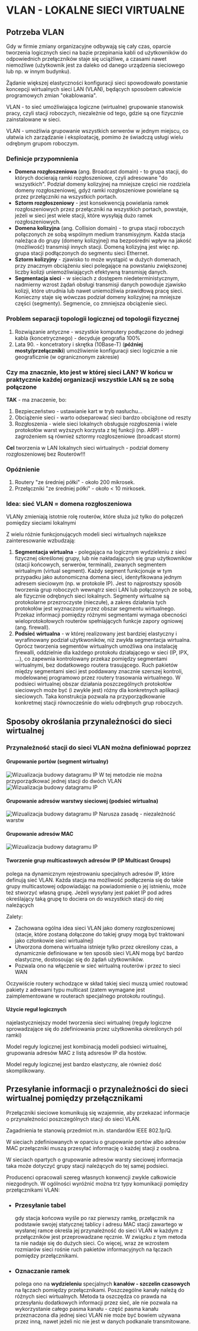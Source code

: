# VLAN - LOKALNE SIECI VIRTUALNE

## Potrzeba VLAN

Gdy w firmie zmiany organizacyjne odbywają się cały czas, oparcie tworzenia logicznych sieci na bazie przepinania kabli od użytkowników do odpowiednich przełączników staje się uciążliwe, a czasami nawet niemożliwe (użytkownik jest za daleko od danego urządzenia sieciowego lub np. w innym budynku).

Żądanie większej elastyczności konfiguracji sieci spowodowało powstanie koncepcji wirtualnych sieci LAN (VLAN), będących sposobem całowicie programowych zmian "okablowania".

VLAN - to sieć umożliwiająca logiczne (wirtualne) grupowanie stanowisk pracy, czyli stacji roboczych, niezależnie od tego, gdzie są one fizycznie zainstalowane w sieci.

VLAN - umożliwia grupowanie wszystkich serwerów w jednym miejscu, co ułatwia ich zarządzanie i eksploatację, pomimo że świadczą usługi wielu odrębnym grupom roboczym.

### Definicje przypomnienia

- **Domena rozgłoszeniowa** (ang. Broadcast domain) - to grupa stacji, do których docierają ramki rozgłoszeniowe, czyli adresowane "do wszystkich". Podział domeny kolizyjnej na mniejsze części nie rozdziela domeny rozgłoszeniowej, gdyż ramki rozgłoszeniowe powielane są przez przełączniki na wszystkich portach.
- **Sztorm rozgłoszeniowy** - jest konsekwencją powielania ramek rozgłoszeniowych przez przełączniki na wszystkich portach, powstaje, jeżeli w sieci jest wiele stacji, które wysyłają dużo ramek rozgłoszeniowych.
- **Domena kolizyjna** (ang. Collision domain) - to grupa stacji roboczych połączonych ze sobą wspólnym medium transmisyjnym. Każda stacja należąca do grupy (domeny kolizyjnej) ma bezpośredni wpływ na jakość (możliwość) transmisji innych stacji. Domeną kolizyjną jest więc np. grupa stacji podłączonych do segmentu sieci Ethernet.
- **Sztorm kolizyjny** - zjawisko to może wystąpić w dużych domenach, przy znacznym obciążeniu sieci polegające na powstaniu zwiększonej liczby kolizji uniemożliwiających efektywną transmisję danych.
- **Segmentacja sieci** - w sieciach z dostępem niedeterministycznym, nadmierny wzrost żądań obsługi transmisji danych powoduje zjawisko kolizji, które utrudnia lub nawet uniemożliwia prawidłową pracę sieci. Konieczny staje się wówczas podział domeny kolizyjnej na mniejsze części (segmenty). Segmencie, co zmniejsza obciążenie sieci.

### Problem separacji topologii logicznej od topologii fizycznej

1. Rozwiązanie antyczne - wszystkie komputery podłączone do jednegi kabla (koncetrycznego) - decyduje geografia 100%
2. Lata 90. - koncetratory i skrętka (10Base-T) (**później mosty/przełączniki**) umożliwienie konfiguracji sieci logicznie a nie geograficznie (w ogranicznonym zakresie)

### **Czy** ma znacznie, kto jest w której sieci LAN? W końcu w praktycznie każdej organizacji wszystkie LAN są ze sobą połączone

**TAK** - ma znaczenie, bo:

1. Bezpieczeństwo - ustawianie kart w tryb nasłuchu...
2. Obciążenie sieci - warto odseparować sieci bardzo obciążone od reszty
3. Rozgłoszenia - wiele sieci lokalnych obsługuje rozgłoszenia i wiele protokołów warst wyższych korzysta z tej funkcji (np. ARP) - zagrożeniem są również sztormy rozgłoszeniowe (broadcast storm)

**Cel** tworzenia w LAN lokalnych sieci wirtualnych - podział domeny rozgłoszeniowej bez Routerów!!!

### Opóźnienie

1. Routery "ze średniej półki" - około 200 mikrosek.
2. Przełączniki "ze średniej półki" - około < 10 mirkosek.

### Idea: sieć VLAN = domena rozgłoszeniowa

VLANy zmieniają istotnie rolę routerów, które służa już tylko do połączeń pomiędzy sieciami lokalnymi

Z wielu różnie funkcjonujących modeli sieci wirtualnych najeiksze zainteresowanie wzbudzają:

1. **Segmentacja wirtualna** - polegająca na logicznym wydzieleniu z sieci fizycznej określonej grupy, lub nie nakładających się grup użytkowników (stacji końcowych, serwerów, terminali), zwanych segmentem wirtualnym (virtual segment). Każdy segment funkcjonuje w tym przypadku jako autonomiczna domena sieci, identyfikowana jednym adresem sieciowym (np. w protokole IP). Jest to najprostszy sposób tworzenia grup roboczych wewnątrz sieci LAN lub połączonych ze sobą, ale fizycznie odrębnych sieci lokalnych. Segmenty wirtualne są protokolarne przezroczyste (nieczułe), a zakres działania tych protokołów jest wyznaczony przez obszar segmentu wirtualnego. Przekaz informacji pomiędzy różnymi segmentami wymaga obecności wieloprotokołowych routerów spełniających funkcje zapory ogniowej (ang. firewall).
2. **Podsieć wirtualna** - w której realizowany jest bardziej elastyczny i wyrafinowany podział użytkwoników, niż zwykła segmentacja wirtualna. Oprócz tworzenia segmentów wirtualnych umożliwa ona instalację firewalli, oddzielnie dla każdego protokołu działającego w sieci (IP, IPX, ...), co zapewnia kontrolowany przekaz pomiędzy segmentami wirtualnymi, bez dodatkowego routera trasującego. Ruch pakietów między segmentami sieci jest poddawany znacznie szerszej kontroli, modelowanej programowo przez routery trasowania wirtualnego. W podsieci wirtualnej obszar działania poszczególnych protokołów sieciowych może być (i zwykle jest) różny dla konkretnych aplikacji sieciowych. Taka konstrukcja pozwala na przyporządkowanie konkretmej stacji równocześnie do wielu odrębnych grup roboczych.

## Sposoby okroślania przynależności do sieci wirtualnej

### Przynależność stacji do sieci VLAN można definiować poprzez

#### Grupowanie portów (segment wirtualny)

![Wizualizacja budowy datagramu IP](grupowanie_portow_VLAN.png)
W tej metodzie nie można przyporządkować jednej stacji do dwóch VLAN
![Wizualizacja budowy datagramu IP](multi_grupowanie_portow_VLAN.png)

#### Grupowanie adresów warstwy sieciowej (podsieć wirtualna)

![Wizualizacja budowy datagramu IP](grupowanie_adresy_VLAN.png)
Narusza zasadę - niezależność warstw

#### Grupowanie adresów MAC

![Wizualizacja budowy datagramu IP](grupowanie_MAC_VLAN.png)

#### Tworzenie grup multicastowych adresów IP (IP Multicast Groups)

polega na dynamicznym rejestrowaniu specjalnych adresów IP, które definują sieć VLAN. Każda stacja ma możliwość podłączenia się do takie grupy multicastowej odpowiadając na powiadomienie o jej istnieniu, może też stworzyć własną grupę. Jeżeli wysyłany jest pakiet IP pod adres określający taką grupę to dociera on do wszystkich stacji do niej należących

Zalety:

- Zachowana ogólna idea sieci VLAN jako domeny rozgłoszeniowej (stacje, które zostaną dołączone do takiej grupy mogą być traktowani jako członkowie sieci wirtualnej)
- Utworzona domena wirtualna istnieje tylko przez określony czas, a dynamicznie definiowane w ten sposób sieci VLAN mogą być bardzo elastyczne, dostosoując się do żądań użytkowników.
- Pozwala ono na włączenie w sieć wirtualną routerów i przez to sieci WAN

Oczywiście routery wchodzące w skład takiej sieci muszą umieć routować pakiety z adresami typu multicast (zatem wymagane jest zaimplementowane w routerach specjalnego protokołu routingu).

#### Użycie reguł logicznych

najelastyczniejszy model tworzenia sieci wirtualnej (reguły logiczne sprowadzające się do zdefiniowania przez użytkownika określonych pól ramki)

Model reguły logicznej jest kombinacją modeli podsieci wirtualnej, grupowania adresów MAC z listą adsresów IP dla hostów.

Model reguły logicznej jest bardzo elastyczny, ale również dość skomplikowany.

## Przesyłanie informacji o przynależności do sieci wirtualnej pomiędzy przełącznikami

Przełączniki sieciowe komunikują się wzajemnie, aby przekazać informacje o przynależności poszczególnych stacji do sieci VLAN.

Zagadnienia te stanowią przedmiot m.in. standardów IEEE 802.1p/Q.

W sieciach zdefiniowanych w oparciu o grupowanie portów albo adresów MAC przełączniki muszą przesyłać informację o każdej stacji z osobna.

W sieciach opartych o grupowanie adresów warsty sieciowej informacja taka może dotyczyć grupy stacji należących do tej samej podsieci.

Producenci opracowali szereg własnych konwencji zwykle całkowicie niezgodnych. W ogólności wyróżnić można trz typy komunikacji pomiędzy przełącznikami VLAN:

- ### Przesyłanie tabel

    gdy stacja końcowa wyśle po raz pierwszy ramkę, przełącznik na podstawie swojej statycznej tablicy i adresu MAC stacji zawartego w wysłanej ramce określa jej przynależność do sieci VLAN w każdym z przełączników jest przeprowadzane ręcznie. W związku z tym metoda ta nie nadaje się do dużych sieci. Co więcej, wraz ze wzrostem rozmiarów sieci rośnie ruch pakietów informacyjnych na łączach pomiędzy przełącznikami.

- ### Oznaczanie ramek

    polega ono na **wydzieleniu** specjalnych **kanałów - szczelin czasowych** na łączach pomiędzy przełącznikami. Poszczególne kanały należą do różnych sieci wirtualnych. Metoda ta oszczędza co prawda na przesyłaniu dodatkowych informacji przez sieć, ale nie pozwala na wykorzystanie całego pasma kanału - część pasma kanału przeznaczona dla jednej sieci VLAN nie może być bowiem używana przez inną, nawet jeżeli nic nie jest w danych podkanale transmitowane.
